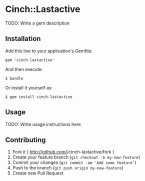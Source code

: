 # Cinch::Lastactive

TODO: Write a gem description

## Installation

Add this line to your application's Gemfile:

    gem 'cinch-lastactive'

And then execute:

    $ bundle

Or install it yourself as:

    $ gem install cinch-lastactive

## Usage

TODO: Write usage instructions here

## Contributing

1. Fork it ( http://github.com/<my-github-username>/cinch-lastactive/fork )
2. Create your feature branch (`git checkout -b my-new-feature`)
3. Commit your changes (`git commit -am 'Add some feature'`)
4. Push to the branch (`git push origin my-new-feature`)
5. Create new Pull Request
